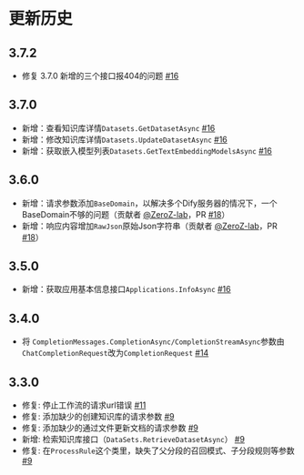 # 更新历史

## 3.7.2
- 修复 3.7.0 新增的三个接口报404的问题 [#16](https://github.com/BitBrewing/dify-csharp-sdk/issues/16#issuecomment-2892806931)

## 3.7.0
- 新增：查看知识库详情`Datasets.GetDatasetAsync` [#16](https://github.com/BitBrewing/dify-csharp-sdk/issues/16#issuecomment-2870547089)
- 新增：修改知识库详情`Datasets.UpdateDatasetAsync` [#16](https://github.com/BitBrewing/dify-csharp-sdk/issues/16#issuecomment-2870547089)
- 新增：获取嵌入模型列表`Datasets.GetTextEmbeddingModelsAsync` [#16](https://github.com/BitBrewing/dify-csharp-sdk/issues/16#issuecomment-2870547089)

## 3.6.0
- 新增：请求参数添加`BaseDomain`，以解决多个Dify服务器的情况下，一个BaseDomain不够的问题（贡献者 [@ZeroZ-lab](https://github.com/Rendtime)，PR [#18](https://github.com/BitBrewing/dify-csharp-sdk/pull/18)）
- 新增：响应内容增加`RawJson`原始Json字符串（贡献者 [@ZeroZ-lab](https://github.com/Rendtime)，PR [#18](https://github.com/BitBrewing/dify-csharp-sdk/pull/18)）

## 3.5.0
- 新增：获取应用基本信息接口`Applications.InfoAsync` [#16](https://github.com/BitBrewing/dify-csharp-sdk/issues/16)

## 3.4.0
- 将 `CompletionMessages.CompletionAsync/CompletionStreamAsync`参数由`ChatCompletionRequest`改为`CompletionRequest` [#14](https://github.com/BitBrewing/dify-csharp-sdk/issues/14)

## 3.3.0

- 修复: 停止工作流的请求url错误 [#11](https://github.com/BitBrewing/dify-csharp-sdk/issues/11)
- 修复: 添加缺少的创建知识库的请求参数 [#9](https://github.com/BitBrewing/dify-csharp-sdk/issues/9#issuecomment-2795688431)
- 修复: 添加缺少的通过文件更新文档的请求参数 [#9](https://github.com/BitBrewing/dify-csharp-sdk/issues/9#issuecomment-2795688431)
- 新增: 检索知识库接口（`DataSets.RetrieveDatasetAsync`） [#9](https://github.com/BitBrewing/dify-csharp-sdk/issues/9#issuecomment-2795688431)
- 修复: 在`ProcessRule`这个类里，缺失了父分段的召回模式、子分段规则等参数 [#9](https://github.com/BitBrewing/dify-csharp-sdk/issues/9#issuecomment-2795688431)